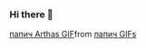 ### Hi there 👋

<div class="tenor-gif-embed" data-postid="22904003" data-share-method="host" data-aspect-ratio="1.77778" data-width="100%"><a href="https://tenor.com/view/%D0%BF%D0%B0%D0%BF%D0%B8%D1%87-arthas-gif-22904003">папич Arthas GIF</a>from <a href="https://tenor.com/search/%D0%BF%D0%B0%D0%BF%D0%B8%D1%87-gifs">папич GIFs</a></div> <script type="text/javascript" async src="https://tenor.com/embed.js"></script>


<!--
**ReinMusk/ReinMusk** is a ✨ _special_ ✨ repository because its `README.md` (this file) appears on your GitHub profile.

Here are some ideas to get you started:

- 🔭 I’m currently working on ...
- 🌱 I’m currently learning ...
- 👯 I’m looking to collaborate on ...
- 🤔 I’m looking for help with ...
- 💬 Ask me about ...
- 📫 How to reach me: ...
- 😄 Pronouns: ...
- ⚡ Fun fact: ...
-->
